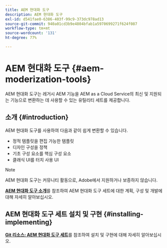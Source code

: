 ```yaml
---
title: AEM 현대화 도구
description: AEM 현대화 도구
exl-id: d541fae0-6386-403f-99c9-373dc978ad13
source-git-commit: 940a01cd3b9e4804bfab1a5970699271f624f087
workflow-type: tm+mt
source-wordcount: '131'
ht-degree: 77%

---
```


# AEM 현대화 도구 {#aem-moderization-tools}

AEM 현대화 도구는 레거시 AEM 기능을 AEM as a Cloud Service의 최신 및 지원되는 기능으로 변환하는 데 사용할 수 있는 유틸리티 세트를 제공합니다.


## 소개 {#introduction}

AEM 현대화 도구를 사용하여 다음과 같이 쉽게 변환할 수 있습니다.

* 정적 템플릿을 편집 가능한 템플릿
* 디자인 구성을 정책
* 기초 구성 요소를 핵심 구성 요소
* 클래식 UI를 터치 사용 UI

>[!NOTE]
>AEM 현대화 도구는 커뮤니티 활동으로, Adobe에서 지원하거나 보증하지 않습니다.

**[AEM 현대화 도구 소개](https://opensource.adobe.com/aem-modernize-tools/)**&#x200B;를 참조하여 AEM 현대화 도구 세트에 대한 계획, 구성 및 개발에 대해 자세히 알아보십시오.

## AEM 현대화 도구 세트 설치 및 구현 {#installing-implementing}

**[Git 리소스: AEM 현대화 도구 세트](https://github.com/adobe/aem-modernize-tools)**&#x200B;를 참조하여 설치 및 구현에 대해 자세히 알아보십시오.
